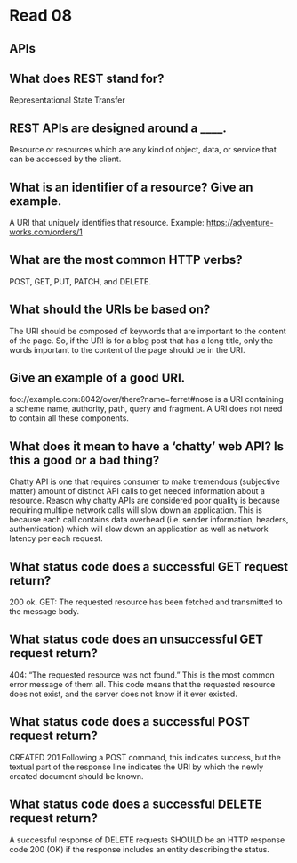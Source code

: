 # Read 08

## APIs

## What does REST stand for?

Representational State Transfer

## REST APIs are designed around a ____.

Resource or resources which are any kind of object, data, or service that can be accessed by the client.

## What is an identifier of a resource? Give an example.

A URI that uniquely identifies that resource. Example: https://adventure-works.com/orders/1

## What are the most common HTTP verbs?

POST, GET, PUT, PATCH, and DELETE.

## What should the URIs be based on?

The URI should be composed of keywords that are important to the content of the page. So, if the URI is for a blog post that has a long title, only the words important to the content of the page should be in the URI.

## Give an example of a good URI.

foo://example.com:8042/over/there?name=ferret#nose is a URI containing a scheme name, authority, path, query and fragment. A URI does not need to contain all these components.

## What does it mean to have a ‘chatty’ web API? Is this a good or a bad thing?

Chatty API is one that requires consumer to make tremendous (subjective matter) amount of distinct API calls to get needed information about a resource. Reason why chatty APIs are considered poor quality is because requiring multiple network calls will slow down an application. This is because each call contains data overhead (i.e. sender information, headers, authentication) which will slow down an application as well as network latency per each request.

## What status code does a successful GET request return?

200 ok. GET: The requested resource has been fetched and transmitted to the message body.

## What status code does an unsuccessful GET request return?

404: “The requested resource was not found.” This is the most common error message of them all. This code means that the requested resource does not exist, and the server does not know if it ever existed.

## What status code does a successful POST request return?

CREATED 201
Following a POST command, this indicates success, but the textual part of the response line indicates the URI by which the newly created document should be known.

## What status code does a successful DELETE request return?

A successful response of DELETE requests SHOULD be an HTTP response code 200 (OK) if the response includes an entity describing the status.
